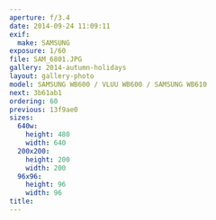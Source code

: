 ```yaml
---
aperture: f/3.4
date: 2014-09-24 11:09:11
exif:
  make: SAMSUNG
exposure: 1/60
file: SAM_6801.JPG
gallery: 2014-autumn-holidays
layout: gallery-photo
model: SAMSUNG WB600 / VLUU WB600 / SAMSUNG WB610
next: 3b61ab1
ordering: 60
previous: 13f9ae0
sizes:
  640w:
    height: 480
    width: 640
  200x200:
    height: 200
    width: 200
  96x96:
    height: 96
    width: 96
title: 
---
```

